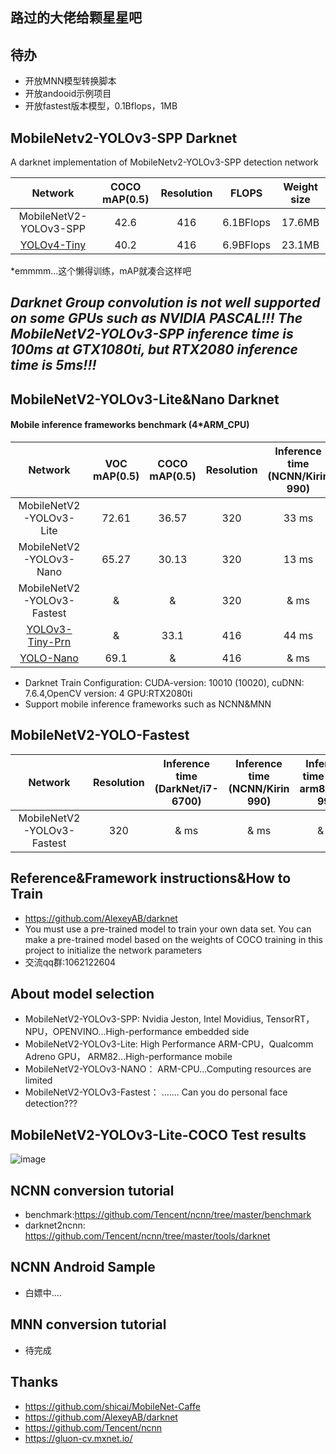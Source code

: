 ## 路过的大佬给颗星星吧
## 待办
* 开放MNN模型转换脚本
* 开放andooid示例项目
* 开放fastest版本模型，0.1Bflops，1MB
## MobileNetv2-YOLOv3-SPP Darknet 

A darknet implementation of MobileNetv2-YOLOv3-SPP detection network

Network|COCO mAP(0.5)|Resolution|FLOPS|Weight size
:---:|:---:|:---:|:---:|:---:
MobileNetV2-YOLOv3-SPP|42.6|416|6.1BFlops|17.6MB
[YOLOv4-Tiny](https://github.com/AlexeyAB/darknet#pre-trained-models)|40.2|416|6.9BFlops|23.1MB

*emmmm...这个懒得训练，mAP就凑合这样吧
## ***Darknet Group convolution is not well supported on some GPUs such as NVIDIA PASCAL!!! The MobileNetV2-YOLOv3-SPP	inference time is 100ms at GTX1080ti, but RTX2080 inference time is 5ms!!!***
## MobileNetV2-YOLOv3-Lite&Nano Darknet
#### Mobile inference frameworks benchmark (4*ARM_CPU)
Network|VOC mAP(0.5)|COCO mAP(0.5)|Resolution|Inference time (NCNN/Kirin 990)|Inference time (MNN arm82/Kirin 990)|FLOPS|Weight size
:---:|:---:|:---:|:---:|:---:|:---:|:---:|:---:
MobileNetV2-YOLOv3-Lite|72.61|36.57|320|33 ms|18 ms|1.8BFlops|8.0MB
MobileNetV2-YOLOv3-Nano|65.27|30.13|320|13 ms|5 ms|0.5BFlops|3.0MB
MobileNetV2-YOLOv3-Fastest|&|&|320|& ms|& ms|0.13BFlops|1.0MB
[YOLOv3-Tiny-Prn](https://github.com/AlexeyAB/darknet#pre-trained-models)|&|33.1|416|44 ms|& ms|3.5BFlops|18.8MB
[YOLO-Nano](https://github.com/liux0614/yolo_nano)|69.1|&|416|& ms|& ms|4.57BFlops|4.0MB
* Darknet Train Configuration: CUDA-version: 10010 (10020), cuDNN: 7.6.4,OpenCV version: 4 GPU:RTX2080ti
* Support mobile inference frameworks such as NCNN&MNN
## MobileNetV2-YOLO-Fastest
Network|Resolution|Inference time (DarkNet/i7-6700)|Inference time (NCNN/Kirin 990)|Inference time (MNN arm82/Kirin 990)|FLOPS|Weight size
:---:|:---:|:---:|:---:|:---:|:---:|:---:
MobileNetV2-YOLOv3-Fastest|320|& ms|& ms|& ms|0.1BFlops|500KB
## Reference&Framework instructions&How to Train
* https://github.com/AlexeyAB/darknet
* You must use a pre-trained model to train your own data set. You can make a pre-trained model based on the weights of COCO training in this project to initialize the network parameters
* 交流qq群:1062122604
## About model selection
* MobileNetV2-YOLOv3-SPP:  Nvidia Jeston, Intel Movidius, TensorRT，NPU，OPENVINO...High-performance embedded side
* MobileNetV2-YOLOv3-Lite: High Performance ARM-CPU，Qualcomm Adreno GPU， ARM82...High-performance mobile
* MobileNetV2-YOLOv3-NANO： ARM-CPU...Computing resources are limited
* MobileNetV2-YOLOv3-Fastest： ....... Can you do personal face detection???
## MobileNetV2-YOLOv3-Lite-COCO Test results
![image](https://github.com/dog-qiuqiu/MobileNetv2-YOLOV3/blob/master/data/predictions.jpg)


## NCNN conversion tutorial
* benchmark:https://github.com/Tencent/ncnn/tree/master/benchmark
* darknet2ncnn: https://github.com/Tencent/ncnn/tree/master/tools/darknet
## NCNN Android Sample
* 白嫖中....
## MNN conversion tutorial
* 待完成
## Thanks
* https://github.com/shicai/MobileNet-Caffe
* https://github.com/AlexeyAB/darknet
* https://github.com/Tencent/ncnn
* https://gluon-cv.mxnet.io/
